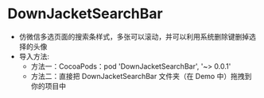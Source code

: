 # DownJacketSearchBar
* 仿微信多选页面的搜索条样式，多张可以滚动，并可以利用系统删除键删掉选择的头像
* 导入方法:
  * 方法一：CocoaPods：pod 'DownJacketSearchBar', '~> 0.0.1'
  * 方法二：直接把 DownJacketSearchBar 文件夹（在 Demo 中）拖拽到你的项目中


